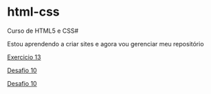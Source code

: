 # html-css
 Curso de HTML5 e CSS#

 Estou aprendendo a criar sites e agora vou gerenciar meu repositório

 <a href="https://fabriciofg.github.io/html-css/exercicios/exe013/">Exercicio 13</a>

 <a href="https://fabriciofg.github.io/html-css/desafios/des010/android.html">Desafio 10</a>

  <a href="https://fabriciofg.github.io/html-css/desafios/des012/index.html">Desafio 10</a>
